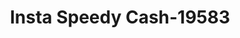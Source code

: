 ---
f_zip-code: 36054
f_state-code: AL
title: Insta Speedy Cash-19583
f_phone: 334-285-8266
f_city-only: Millbrook
f_address: 2480 Main Street Millbrook
f_location-unique-id: '19583'
slug: insta-speedy-cash-19583
updated-on: '2024-05-30T13:46:58.046Z'
created-on: '2024-05-30T13:36:59.803Z'
published-on: '2024-05-30T13:54:32.469Z'
f_city-state: cms/city/millbrook-al.md
f_company: cms/company/insta-speedy-cash.md
f_state: cms/state/alabama.md
layout: '[payday-loan].html'
tags: payday-loan
---